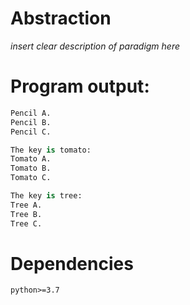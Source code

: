 # Abstraction

_insert clear description of paradigm here_

# Program output:

```python
Pencil A.
Pencil B.
Pencil C.

The key is tomato:
Tomato A.
Tomato B.
Tomato C.

The key is tree:
Tree A.
Tree B.
Tree C.
```

# Dependencies

`python>=3.7`
